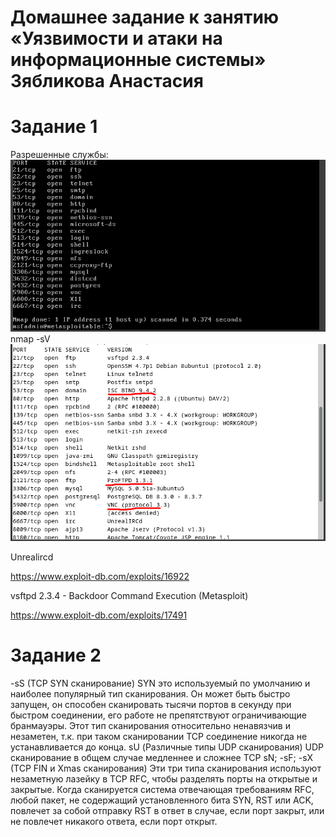 # Домашнее задание к занятию «Уязвимости и атаки на информационные системы»  Зябликова Анастасия

# Задание 1
Разрешенные службы: 
![1](https://github.com/mmau5/vulnerable-machine/blob/master/meta%20sS.png)
nmap -sV
![2](https://github.com/mmau5/vulnerable-machine/blob/master/Screenshot_11.png)

Unrealircd

https://www.exploit-db.com/exploits/16922

vsftpd 2.3.4 - Backdoor Command Execution (Metasploit)


https://www.exploit-db.com/exploits/17491

# Задание 2

-sS (TCP SYN сканирование)
SYN это используемый по умолчанию и наиболее популярный тип сканирования. Он может быть быстро запущен, он способен сканировать тысячи портов в секунду при быстром соединении, его работе не препятствуют ограничивающие бранмауэры. Этот тип сканирования относительно ненавязчив и незаметен, т.к. при таком сканировании TCP соединение никогда не устанавливается до конца.
sU (Различные типы UDP сканирования)
UDP сканирование в общем случае медленнее и сложнее TCP
sN; -sF; -sX (TCP FIN и Xmas сканирования)
Эти три типа сканирования используют незаметную лазейку в TCP RFC, чтобы разделять порты на открытые и закрытые. Когда сканируется система отвечающая требованиям RFC, любой пакет, не содержащий установленного бита SYN, RST или ACK, повлечет за собой отправку RST в ответ в случае, если порт закрыт, или не повлечет никакого ответа, если порт открыт.


